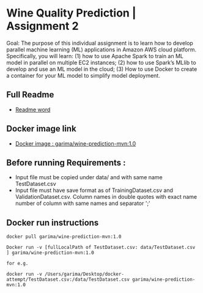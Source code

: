 # Wine Quality Prediction | Assignment 2

Goal: The purpose of this individual assignment is to learn how to develop parallel machine learning (ML) applications in Amazon AWS cloud platform. Specifically, you will learn: (1) how to use Apache Spark to train an ML model in parallel on multiple EC2 instances; (2) how to use Spark’s MLlib to develop and use an ML model in the cloud; (3) How to use Docker to create a container for your ML model to simplify model deployment.

## Full Readme 
* [Readme word](https://github.com/Garima-njit/Wine-quality-prediction-model/main/winequality/ReadMe_doc.docx)

## Docker image link
* [Docker image : garima/wine-prediction-mvn:1.0](https://hub.docker.com/repository/docker/garima/wine-prediction-mvn)


## Before running Requirements :
* Input file must be copied under data/ and with same name TestDataset.csv
* Input file must have save format as of TrainingDataset.csv and ValidationDataset.csv. Column names in double quotes with exact name number of column with same names and separator ';'




## Docker run instructions
````
docker pull garima/wine-prediction-mvn:1.0

Docker run -v [fullLocalPath of TestDataset.csv: data/TestDataset.csv ] garima/wine-prediction-mvn:1.0

for e.g.

docker run -v /Users/garima/Desktop/docker-attempt/TestDataset.csv:/data/TestDataset.csv garima/wine-prediction-mvn:1.0
```` 


